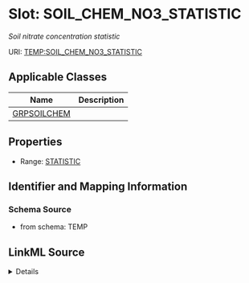 # Slot: SOIL_CHEM_NO3_STATISTIC
_Soil nitrate concentration statistic_


URI: [TEMP:SOIL_CHEM_NO3_STATISTIC](https://example.org/TEMP/SOIL_CHEM_NO3_STATISTIC)



<!-- no inheritance hierarchy -->




## Applicable Classes

| Name | Description |
| --- | --- |
[GRPSOILCHEM](GRPSOILCHEM.md) | 






## Properties

* Range: [STATISTIC](STATISTIC.md)







## Identifier and Mapping Information







### Schema Source


* from schema: TEMP




## LinkML Source

<details>
```yaml
name: SOIL_CHEM_NO3_STATISTIC
description: Soil nitrate concentration statistic
from_schema: TEMP
rank: 1000
alias: SOIL_CHEM_NO3_STATISTIC
domain_of:
- GRP_SOIL_CHEM
range: STATISTIC

```
</details>